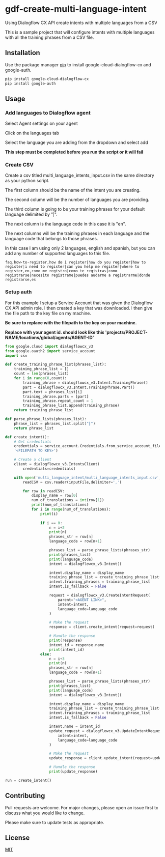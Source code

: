 # gdf-create-multi-language-intent
Using Dialogflow CX API create intents with multiple languages from a CSV

This is a sample project that will configure intents with multiple languages with all the training phrases from a CSV file. 

## Installation

Use the package manager [pip](https://pip.pypa.io/en/stable/) to install google-cloud-dialogflow-cx and google-auth.

```bash
pip install google-cloud-dialogflow-cx
pip install google-auth
```

## Usage
### Add languages to Dialogflow agent
Select Agent settings on your agent

Click on the languages tab

Select the language you are adding from the dropdown and select add

**This step must be completed before you run the script or it will fail**



### Create CSV
Create a csv titled multi_language_intents_input.csv in the same directory as your python script. 

The first column should be the name of the intent you are creating. 

The second column will be the number of languages you are providing. 

The third column is going to be your training phrases for your default language delimited by "|".

The next column is the language code in this case it is "en".

The next columns will be the training phrases in each language and the language code that belongs to those phrases. 

In this case I am using only 2 languages, english and spanish, but you can add any number of supported languages to this file. 



```csv
faq.how-to-register,how do i register|how do you register|how to register|i need to register|can you help me register|where to register,en,como me registro|como te registras|como registrarse|necesito registrame|puedes audarme a registrarme|donde registrarse,es
```

### Setup auth
For this example I setup a Service Account that was given the Dialogflow CX API admin role. I then created a key that was downloaded. I then give the file path to the key file on my machine. 

**Be sure to replace <FILEPATH-TO-KEY> with the filepath to the key on your machine.**

**Replace <AGENT-LINK> with your agent id. should look like this 'projects/PROJECT-NAME/locations/global/agents/AGENT-ID'**

```python
from google.cloud import dialogflowcx_v3
from google.oauth2 import service_account
import csv

def create_training_phrase_list(phrases_list):
    training_phrase_list = []
    count = len(phrases_list)
    for i in range(0,count):
        training_phrase = dialogflowcx_v3.Intent.TrainingPhrase()
        part = dialogflowcx_v3.Intent.TrainingPhrase.Part()
        part.text = phrases_list[i]
        training_phrase.parts = [part]
        training_phrase.repeat_count = 1
        training_phrase_list.append(training_phrase)
    return training_phrase_list

def parse_phrase_lists(phrases_list):
    phrase_list = phrases_list.split("|")
    return phrase_list

def create_intent():
    # Get credentials
    credentials = service_account.Credentials.from_service_account_file(
    '<FILEPATH TO KEY>')

    # Create a client
    client = dialogflowcx_v3.IntentsClient(
        credentials=credentials)

    with open('multi_language_intent/multi_language_intents_input.csv',encoding="utf-8-sig") as inputFile:
        readCSV = csv.reader(inputFile,delimiter=',')

        for row in readCSV:
            display_name = row[0]
            num_of_translations = int(row[1])
            print(num_of_translations)
            for i in range(num_of_translations):
                print(i)
                
                if i == 0:
                    n = i+2
                    print(n)
                    phrases_str = row[n]
                    language_code = row[n+1]

                    phrases_list = parse_phrase_lists(phrases_str)
                    print(phrases_list)
                    print(language_code)
                    intent = dialogflowcx_v3.Intent()

                    intent.display_name = display_name
                    training_phrase_list = create_training_phrase_list(phrases_list)
                    intent.training_phrases = training_phrase_list
                    intent.is_fallback = False

                    request = dialogflowcx_v3.CreateIntentRequest(
                        parent="<AGENT LINK>",
                        intent=intent,
                        language_code=language_code
                    )

                    # Make the request
                    response = client.create_intent(request=request)

                    # Handle the response
                    print(response)
                    intent_id = response.name
                    print(intent_id)
                else:
                    n = i+3
                    print(n)
                    phrases_str = row[n]
                    language_code = row[n+1]

                    phrases_list = parse_phrase_lists(phrases_str)
                    print(phrases_list)
                    print(language_code)
                    intent = dialogflowcx_v3.Intent()

                    intent.display_name = display_name
                    training_phrase_list = create_training_phrase_list(phrases_list)
                    intent.training_phrases = training_phrase_list
                    intent.is_fallback = False

                    intent.name = intent_id
                    update_request = dialogflowcx_v3.UpdateIntentRequest(
                        intent=intent,
                        language_code=language_code
                    )

                    # Make the request
                    update_response = client.update_intent(request=update_request)

                    # Handle the response
                    print(update_response)

run = create_intent()
```

## Contributing

Pull requests are welcome. For major changes, please open an issue first
to discuss what you would like to change.

Please make sure to update tests as appropriate.

## License

[MIT](https://choosealicense.com/licenses/mit/)
